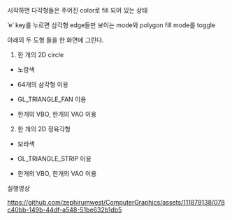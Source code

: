 시작하면 다각형들은 주어진 color로 fill 되어 있는 상태

‘e’ key를 누르면 삼각형 edge들만 보이는 mode와 polygon fill mode를 toggle

아래의 두 도형 들을 한 화면에 그린다. 



1) 한 개의 2D circle</br>

- 노랑색

- 64개의 삼각형 이용

- GL_TRIANGLE_FAN 이용

- 한개의 VBO, 한개의 VAO 이용



2) 한 개의 2D 정육각형

- 보라색

- GL_TRIANGLE_STRIP 이용

- 한개의 VBO, 한개의 VAO 이용


실행영상


https://github.com/zephirumwest/ComputerGraphics/assets/111879138/078c40bb-149b-44df-a548-51be632b1db5


